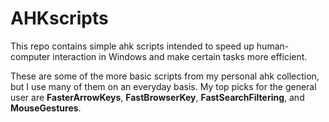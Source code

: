 # AHKscripts

This repo contains simple ahk scripts intended to speed up human-computer interaction in Windows and make certain tasks more efficient.

These are some of the more basic scripts from my personal ahk collection, but I use many of them on an everyday basis. My top picks for the general user are **FasterArrowKeys**, **FastBrowserKey**, **FastSearchFiltering**, and **MouseGestures**.
